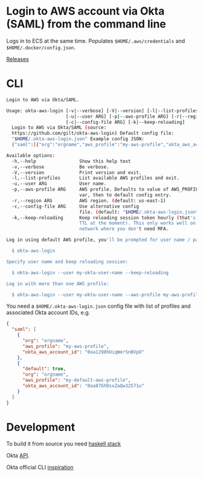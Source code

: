 # Login to AWS account via Okta (SAML) from the command line

Logs in to ECS at the same time. Populates `$HOME/.aws/credentials` and `$HOME/.docker/config.json`.

[Releases](https://github.com/gilt/okta-aws-login/releases)


# CLI

```bash
Login to AWS via Okta/SAML.

Usage: okta-aws-login [-v|--verbose] [-V|--version] [-l|--list-profiles]
                      [-u|--user ARG] [-p|--aws-profile ARG] [-r|--region ARG]
                      [-c|--config-file ARG] [-k|--keep-reloading]
  Login to AWS via Okta/SAML (source:
  https://github.com/gilt/okta-aws-login) Default config file:
  "$HOME/.okta-aws-login.json" Example config JSON:
  {"saml":[{"org":"orgname","aws_profile":"my-aws-profile","okta_aws_account_id":"0oa1298hUiqWerSnBVpO"},{"default":true,"org":"orgname","aws_profile":"my-default-aws-profile","okta_aws_account_id":"0oa87GhDsxZaQw32571u"}]}

Available options:
  -h,--help                Show this help text
  -v,--verbose             Be verbose.
  -V,--version             Print version and exit.
  -l,--list-profiles       List available AWS profiles and exit.
  -u,--user ARG            User name.
  -p,--aws-profile ARG     AWS profile. Defaults to value of AWS_PROFILE env
                           var, then to default config entry.
  -r,--region ARG          AWS region. (default: us-east-1)
  -c,--config-file ARG     Use alternative config
                           file. (default: "$HOME/.okta-aws-login.json")
  -k,--keep-reloading      Keep reloading session token hourly (that's the max
                           TTL at the moment). This only works well on a trusted
                           network where you don't need MFA.

Log in using default AWS profile, you'll be prompted for user name / password:

  $ okta-aws-login

Specify user name and keep reloading session:

  $ okta-aws-login --user my-okta-user-name --keep-reloading

Log in with more than one AWS profile:

  $ okta-aws-login --user my-okta-user-name --aws-profile my-aws-profile1 --aws-profile my-aws-profile2
````


You need a `$HOME/.okta-aws-login.json` config file with list of profiles and associated Okta account IDs, e.g.

```json
{
  "saml": [
    {
      "org": "orgname",
      "aws_profile": "my-aws-profile",
      "okta_aws_account_id": "0oa1298hUiqWerSnBVpO"
    },
    {
      "default": true,
      "org": "orgname",
      "aws_profile": "my-default-aws-profile",
      "okta_aws_account_id": "0oa87GhDsxZaQw32571u"
    }
  ]
}
```


# Development

To build it from source you need [haskell stack](https://docs.haskellstack.org/en/stable/README/)

Okta [API](http://developer.okta.com/docs/api/resources/authn.html).

Okta official CLI [inspiration](https://github.com/oktadeveloper/okta-aws-cli-assume-role)
